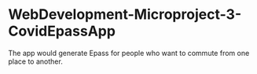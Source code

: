 # WebDevelopment-Microproject-3-CovidEpassApp
The app would generate Epass for people who want to commute from one place to another.
